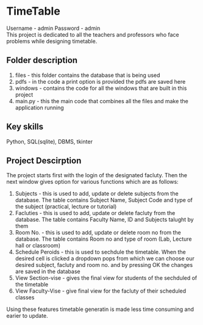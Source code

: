 # TimeTable
Username - admin  Password - admin <br>
This project is dedicated to all the teachers and professors who face problems while designing timetable.

## Folder description
1) files - this folder contains the database that is being used
2) pdfs - in the code a print option is provided the pdfs are saved here
3) windows - contains the code for all the windows that are built in this project
4) main.py - this the main code that combines all the files and make the application running

## Key skills
Python, SQL(sqlite), DBMS, tkinter

## Project Descirption
The project starts first with the login of the designated facluty. Then the next window gives option for various functions which are as follows:
1) Subjects - this is used to add, update or delete subjects from the database. The table contains Subject Name, Subject Code and type of the subject (practical, lecture or tutorial)
2) Facluties - this is used to add, update or delete facluty from the database. The table contains Faculty Name, ID and Subjects talught by them
3) Room No. - this is used to add, update or delete room no from the database. The table contains Room no and type of room (Lab, Lecture hall or classroom)
4) Schedule Peroids - this is used to sechdule the timetable. When the desired cell is clicked a dropdown pops from which we can choose our desired subject, facluty and room no. and by pressing OK the changes are saved in the database
5) View Section-vise - gives the final view for students of the sechduled of the timetable
6) View Faculty-Vise - give final view for the facluty of their scheduled classes

Using these features timetable generatin is made less time consuming and earier to update.
